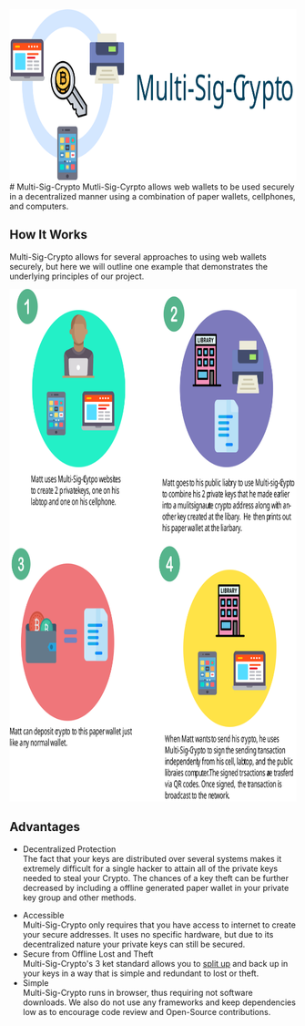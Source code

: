 <a href="http://www.multisigcrypto.com">
  <img src="readMeArt/art/banner.svg" width="100%" height="300">
</a>
# Multi-Sig-Crypto
Mutli-Sig-Cyrpto allows web wallets to be used securely in a decentralized manner using a combination of paper wallets, cellphones, and computers. 

## How It Works
Multi-Sig-Crypto allows for several approaches to using web wallets securely, but here we will outline one example that demonstrates the underlying principles of our project. 

<img src="readMeArt/art/howInfo1.svg" width="100%" height="900">

## Advantages
- Decentralized Protection      
	The fact that your keys are distributed over several systems makes it extremely difficult for a single hacker to attain all of the private keys needed to steal your Crypto. The chances of a key theft can be further decreased by including a offline generated paper wallet in your private key group and other methods.
* Accessible 	   	   
	Multi-Sig-Crypto only requires that you have access to internet to create your secure addresses. It uses no specific hardware, but due to its decentralized nature your private keys can still be secured. 
* Secure from Offline Lost and Theft      
	Multi-Sig-Crypto's 3 ket standard allows you to [split up](https://en.wikipedia.org/wiki/Secret_sharing) and back up in your keys in a way that is simple and redundant to lost or theft. 
* Simple     
	Multi-Sig-Crypto runs in browser, thus requiring not software downloads. We also do not use any frameworks and keep dependencies low as to encourage code review and Open-Source contributions. 